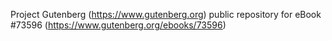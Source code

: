 Project Gutenberg (https://www.gutenberg.org) public repository for eBook #73596 (https://www.gutenberg.org/ebooks/73596)
